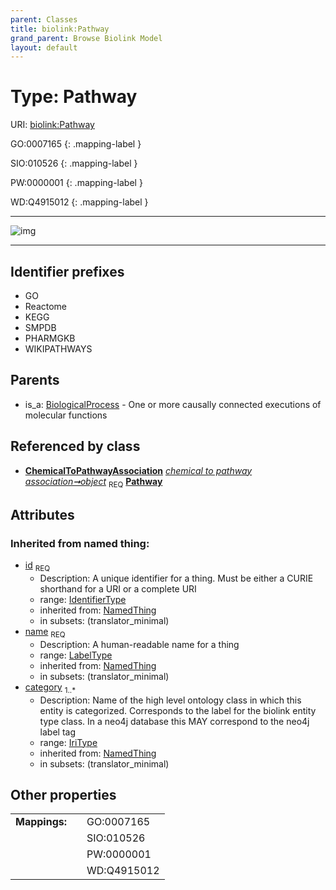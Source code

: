 ```yaml
---
parent: Classes
title: biolink:Pathway
grand_parent: Browse Biolink Model
layout: default
---
```


# Type: Pathway




URI: [biolink:Pathway](https://w3id.org/biolink/vocab/Pathway)

GO:0007165
{: .mapping-label }

SIO:010526
{: .mapping-label }

PW:0000001
{: .mapping-label }

WD:Q4915012
{: .mapping-label }


---

![img](http://yuml.me/diagram/nofunky;dir:TB/class/[ChemicalToPathwayAssociation]-%20object%201..1%3E[Pathway%7Cid(i):identifier_type;name(i):label_type;category(i):iri_type%20%2B],%20[BiologicalProcess]%5E-[Pathway])

---


## Identifier prefixes

 * GO
 * Reactome
 * KEGG
 * SMPDB
 * PHARMGKB
 * WIKIPATHWAYS

## Parents

 *  is_a: [BiologicalProcess](BiologicalProcess.md) - One or more causally connected executions of molecular functions

## Referenced by class

 *  **[ChemicalToPathwayAssociation](ChemicalToPathwayAssociation.md)** *[chemical to pathway association➞object](chemical_to_pathway_association_object.md)*  <sub>REQ</sub>  **[Pathway](Pathway.md)**

## Attributes


### Inherited from named thing:

 * [id](id.md)  <sub>REQ</sub>
    * Description: A unique identifier for a thing. Must be either a CURIE shorthand for a URI or a complete URI
    * range: [IdentifierType](types/IdentifierType.md)
    * inherited from: [NamedThing](NamedThing.md)
    * in subsets: (translator_minimal)
 * [name](name.md)  <sub>REQ</sub>
    * Description: A human-readable name for a thing
    * range: [LabelType](types/LabelType.md)
    * inherited from: [NamedThing](NamedThing.md)
    * in subsets: (translator_minimal)
 * [category](category.md)  <sub>1..*</sub>
    * Description: Name of the high level ontology class in which this entity is categorized. Corresponds to the label for the biolink entity type class. In a neo4j database this MAY correspond to the neo4j label tag
    * range: [IriType](types/IriType.md)
    * inherited from: [NamedThing](NamedThing.md)
    * in subsets: (translator_minimal)

## Other properties

|  |  |  |
| --- | --- | --- |
| **Mappings:** | | GO:0007165 |
|  | | SIO:010526 |
|  | | PW:0000001 |
|  | | WD:Q4915012 |

